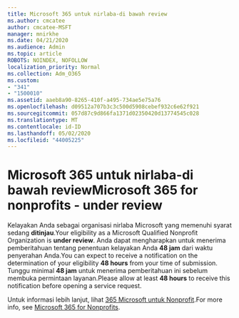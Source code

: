 ```yaml
---
title: Microsoft 365 untuk nirlaba-di bawah review
ms.author: cmcatee
author: cmcatee-MSFT
manager: mnirkhe
ms.date: 04/21/2020
ms.audience: Admin
ms.topic: article
ROBOTS: NOINDEX, NOFOLLOW
localization_priority: Normal
ms.collection: Adm_O365
ms.custom:
- "341"
- "1500010"
ms.assetid: aaeb8a90-8265-410f-a495-734ae5e75a76
ms.openlocfilehash: d09512a707b3c3c500d5908cebef932c6e62f921
ms.sourcegitcommit: 057d87c9d866fa1371d02350420d13774545c028
ms.translationtype: MT
ms.contentlocale: id-ID
ms.lasthandoff: 05/02/2020
ms.locfileid: "44005225"
---
```

# <a name="microsoft-365-for-nonprofits---under-review"></a><span data-ttu-id="4ec13-102">Microsoft 365 untuk nirlaba-di bawah review</span><span class="sxs-lookup"><span data-stu-id="4ec13-102">Microsoft 365 for nonprofits - under review</span></span>

<span data-ttu-id="4ec13-103">Kelayakan Anda sebagai organisasi nirlaba Microsoft yang memenuhi syarat sedang **ditinjau**.</span><span class="sxs-lookup"><span data-stu-id="4ec13-103">Your eligibility as a Microsoft Qualified Nonprofit Organization is **under review**.</span></span> <span data-ttu-id="4ec13-104">Anda dapat mengharapkan untuk menerima pemberitahuan tentang penentuan kelayakan Anda **48 jam** dari waktu penyerahan Anda.</span><span class="sxs-lookup"><span data-stu-id="4ec13-104">You can expect to receive a notification on the determination of your eligibility **48 hours** from your time of submission.</span></span> <span data-ttu-id="4ec13-105">Tunggu minimal **48 jam** untuk menerima pemberitahuan ini sebelum membuka permintaan layanan.</span><span class="sxs-lookup"><span data-stu-id="4ec13-105">Please allow at least **48 hours** to receive this notification before opening a service request.</span></span> 

<span data-ttu-id="4ec13-106">Untuk informasi lebih lanjut, lihat [365 Microsoft untuk Nonprofit](https://www.microsoft.com/nonprofits/microsoft-365).</span><span class="sxs-lookup"><span data-stu-id="4ec13-106">For more info, see [Microsoft 365 for Nonprofits](https://www.microsoft.com/nonprofits/microsoft-365).</span></span> 
